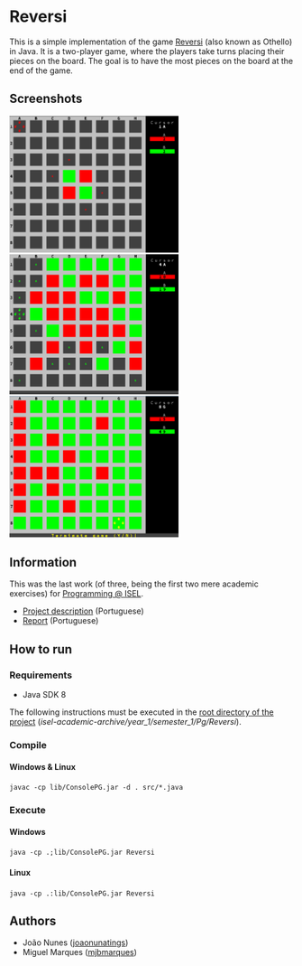 # Reversi

This is a simple implementation of the game [Reversi](https://en.wikipedia.org/wiki/Reversi) (also known as Othello) in Java. 
It is a two-player game, where the players take turns placing their pieces on the board. 
The goal is to have the most pieces on the board at the end of the game.

## Screenshots
<p float="left">
  <img alt="Beginning of game" src="docs/screenshots/begin.png" width="300">
  <img alt="Middle of game" src="docs/screenshots/game.png" width="300">
  <img alt="Game over" src="docs/screenshots/game_over.png" width="300">
</p>


## Information
This was the last work (of three, being the first two mere academic exercises) for [Programming @ ISEL](https://www.isel.pt/en/leic/programming).

- [Project description](docs/project-description.pdf) (Portuguese)
- [Report](docs/report.pdf) (Portuguese)

## How to run

### Requirements
- Java SDK 8

The following instructions must be executed in the [root directory of the project](./) (_isel-academic-archive/year_1/semester_1/Pg/Reversi_).

### Compile

#### Windows & Linux
`javac -cp lib/ConsolePG.jar -d . src/*.java`

### Execute

#### Windows
`java -cp .;lib/ConsolePG.jar Reversi`

#### Linux
`java -cp .:lib/ConsolePG.jar Reversi`

## Authors
- João Nunes ([joaonunatings](https://github.com/joaonunatings))
- Miguel Marques ([mjbmarques](https://github.com/mjbmarques))
